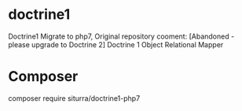 # doctrine1
Doctrine1 Migrate to php7, Original repository cooment: [Abandoned - please upgrade to Doctrine 2] Doctrine 1 Object Relational Mapper

# Composer
composer require siturra/doctrine1-php7
